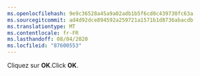 ```yaml
---
ms.openlocfilehash: 9e9c36528a45a9a02adb1b5f6cd0c439730fc63a
ms.sourcegitcommit: ad4d92dce894592a259721a1571b1d8736abacdb
ms.translationtype: MT
ms.contentlocale: fr-FR
ms.lasthandoff: 08/04/2020
ms.locfileid: "87600553"
---
```

  <span data-ttu-id="bcf89-101">Cliquez sur **OK**.</span><span class="sxs-lookup"><span data-stu-id="bcf89-101">Click **OK**.</span></span>
   